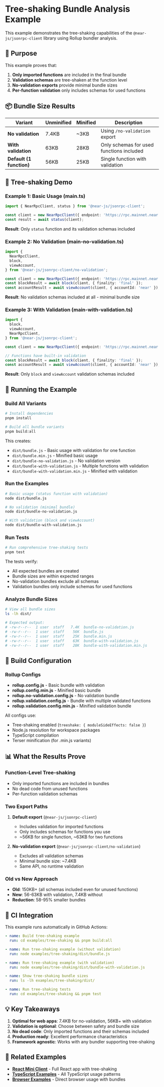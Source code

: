 # Tree-shaking Bundle Analysis Example

This example demonstrates the tree-shaking capabilities of the `@near-js/jsonrpc-client` library using Rollup bundler analysis.

## 🎯 Purpose

This example proves that:

1. **Only imported functions** are included in the final bundle
2. **Validation schemas** are tree-shaken at the function level
3. **No-validation exports** provide minimal bundle sizes
4. **Per-function validation** only includes schemas for used functions

## 📦 Bundle Size Results

| Variant                  | Unminified | Minified | Description                              |
| ------------------------ | ---------- | -------- | ---------------------------------------- |
| **No validation**        | 7.4KB      | ~3KB     | Using `/no-validation` export            |
| **With validation**      | 63KB       | 28KB     | Only schemas for used functions included |
| **Default (1 function)** | 56KB       | 25KB     | Single function with validation          |

## 🌳 Tree-shaking Demo

### Example 1: Basic Usage (main.ts)

```typescript
import { NearRpcClient, status } from '@near-js/jsonrpc-client';

const client = new NearRpcClient({ endpoint: 'https://rpc.mainnet.near.org' });
const result = await status(client);
```

**Result**: Only `status` function and its validation schemas included

### Example 2: No Validation (main-no-validation.ts)

```typescript
import {
  NearRpcClient,
  block,
  viewAccount,
} from '@near-js/jsonrpc-client/no-validation';

const client = new NearRpcClient({ endpoint: 'https://rpc.mainnet.near.org' });
const blockResult = await block(client, { finality: 'final' });
const accountResult = await viewAccount(client, { accountId: 'near' });
```

**Result**: No validation schemas included at all - minimal bundle size

### Example 3: With Validation (main-with-validation.ts)

```typescript
import {
  block,
  viewAccount,
  NearRpcClient,
} from '@near-js/jsonrpc-client';

const client = new NearRpcClient({ endpoint: 'https://rpc.mainnet.near.org' });

// Functions have built-in validation
const blockResult = await block(client, { finality: 'final' });
const accountResult = await viewAccount(client, { accountId: 'near' });
```

**Result**: Only `block` and `viewAccount` validation schemas included

## 🚀 Running the Example

### Build All Variants

```bash
# Install dependencies
pnpm install

# Build all bundle variants
pnpm build:all
```

This creates:

- `dist/bundle.js` - Basic usage with validation for one function
- `dist/bundle.min.js` - Minified basic usage
- `dist/bundle-no-validation.js` - No validation version
- `dist/bundle-with-validation.js` - Multiple functions with validation
- `dist/bundle-with-validation.min.js` - Minified with validation

### Run the Examples

```bash
# Basic usage (status function with validation)
node dist/bundle.js

# No validation (minimal bundle)
node dist/bundle-no-validation.js

# With validation (block and viewAccount)
node dist/bundle-with-validation.js
```

### Run Tests

```bash
# Run comprehensive tree-shaking tests
pnpm test
```

The tests verify:
- All expected bundles are created
- Bundle sizes are within expected ranges
- No-validation bundles exclude all schemas
- Validation bundles only include schemas for used functions

### Analyze Bundle Sizes

```bash
# View all bundle sizes
ls -lh dist/

# Expected output:
# -rw-r--r--  1 user  staff   7.4K  bundle-no-validation.js
# -rw-r--r--  1 user  staff    56K  bundle.js
# -rw-r--r--  1 user  staff    25K  bundle.min.js
# -rw-r--r--  1 user  staff    63K  bundle-with-validation.js
# -rw-r--r--  1 user  staff    28K  bundle-with-validation.min.js
```

## 🔧 Build Configuration

### Rollup Configs

- **rollup.config.js** - Basic bundle with validation
- **rollup.config.min.js** - Minified basic bundle
- **rollup.no-validation.config.js** - No validation bundle
- **rollup.validation.config.js** - Bundle with multiple validated functions
- **rollup.validation.config.min.js** - Minified validation bundle

All configs use:

- Tree-shaking enabled (`treeshake: { moduleSideEffects: false }`)
- Node.js resolution for workspace packages
- TypeScript compilation
- Terser minification (for .min.js variants)

## 📊 What the Results Prove

### Function-Level Tree-shaking

- Only imported functions are included in bundles
- No dead code from unused functions
- Per-function validation schemas

### Two Export Paths

1. **Default export** (`@near-js/jsonrpc-client`)
   - Includes validation for imported functions
   - Only includes schemas for functions you use
   - ~56KB for single function, ~63KB for two functions

2. **No-validation export** (`@near-js/jsonrpc-client/no-validation`)
   - Excludes all validation schemas
   - Minimal bundle size: ~7.4KB
   - Same API, no runtime validation

### Old vs New Approach

- **Old**: 150KB+ (all schemas included even for unused functions)
- **New**: 56-63KB with validation, 7.4KB without
- **Reduction**: 58-95% smaller bundles

## 🔄 CI Integration

This example runs automatically in GitHub Actions:

```yaml
- name: Build tree-shaking example
  run: cd examples/tree-shaking && pnpm build:all

- name: Run tree-shaking example (without validation)
  run: node examples/tree-shaking/dist/bundle.js

- name: Run tree-shaking example (with validation)
  run: node examples/tree-shaking/dist/bundle-with-validation.js

- name: Show tree-shaking bundle sizes
  run: ls -lh examples/tree-shaking/dist/

- name: Run tree-shaking tests
  run: cd examples/tree-shaking && pnpm test
```

## 💡 Key Takeaways

1. **Optimal for web apps**: 7.4KB for no-validation, 56KB+ with validation
2. **Validation is optional**: Choose between safety and bundle size
3. **No dead code**: Only imported functions and their schemas included
4. **Production ready**: Excellent performance characteristics
5. **Framework agnostic**: Works with any bundler supporting tree-shaking

## 🔗 Related Examples

- **[React Mini Client](../react-mini-client/)** - Full React app with tree-shaking
- **[TypeScript Examples](../typescript/)** - All TypeScript usage patterns
- **[Browser Examples](../../tests/browser/)** - Direct browser usage with bundles